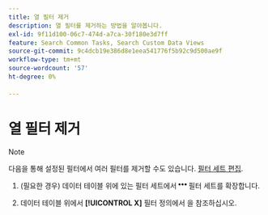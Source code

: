```yaml
---
title: 열 필터 제거
description: 열 필터를 제거하는 방법을 알아봅니다.
exl-id: 9f11d100-06c7-474d-a7ca-30f180e3d7ff
feature: Search Common Tasks, Search Custom Data Views
source-git-commit: 9c4dcb19e386d8e1eea541776f5b92c9d500ae9f
workflow-type: tm+mt
source-wordcount: '57'
ht-degree: 0%

---
```


# 열 필터 제거

>[!NOTE]
>
>다음을 통해 설정된 필터에서 여러 필터를 제거할 수도 있습니다. [필터 세트 편집](/help/search-social-commerce/common-tasks/data-views/ad-hoc-settings/column-filter-edit.md).

1. (필요한 경우) 데이터 테이블 위에 있는 필터 세트에서 ![자세히](/help/search-social-commerce/assets/more-filters.png "자세히") 필터 세트를 확장합니다.

1. 데이터 테이블 위에서 **[!UICONTROL X]** 필터 정의에서 을 참조하십시오.
